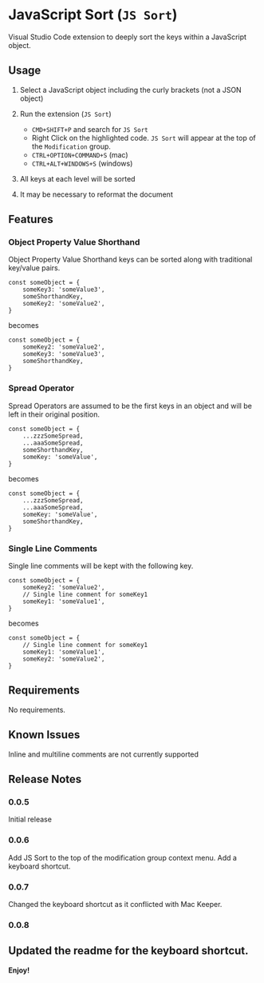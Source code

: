 # JavaScript Sort (`JS Sort`)

Visual Studio Code extension to deeply sort the keys within a JavaScript object.

## Usage

1. Select a JavaScript object including the curly brackets (not a JSON object)
2. Run the extension (`JS Sort`)

   - `CMD+SHIFT+P` and search for `JS Sort`
   - Right Click on the highlighted code. `JS Sort` will appear at the top of the `Modification` group.
   - `CTRL+OPTION+COMMAND+S` (mac)
   - `CTRL+ALT+WINDOWS+S` (windows)

3. All keys at each level will be sorted
4. It may be necessary to reformat the document

## Features

### **Object Property Value Shorthand**

Object Property Value Shorthand keys can be sorted along with traditional key/value pairs.

    const someObject = {
        someKey3: 'someValue3',
        someShorthandKey,
        someKey2: 'someValue2',
    }

becomes

    const someObject = {
        someKey2: 'someValue2',
        someKey3: 'someValue3',
        someShorthandKey,
    }

### **Spread Operator**

Spread Operators are assumed to be the first keys in an object and will be left in their original position.

    const someObject = {
        ...zzzSomeSpread,
        ...aaaSomeSpread,
        someShorthandKey,
        someKey: 'someValue',
    }

becomes

    const someObject = {
        ...zzzSomeSpread,
        ...aaaSomeSpread,
        someKey: 'someValue',
        someShorthandKey,
    }

### **Single Line Comments**

Single line comments will be kept with the following key.

    const someObject = {
        someKey2: 'someValue2',
        // Single line comment for someKey1
        someKey1: 'someValue1',
    }

becomes

    const someObject = {
        // Single line comment for someKey1
        someKey1: 'someValue1',
        someKey2: 'someValue2',
    }

## Requirements

No requirements.

## Known Issues

Inline and multiline comments are not currently supported

## Release Notes

### 0.0.5

Initial release

### 0.0.6

Add JS Sort to the top of the modification group context menu.
Add a keyboard shortcut.

### 0.0.7

Changed the keyboard shortcut as it conflicted with Mac Keeper.

### 0.0.8

## Updated the readme for the keyboard shortcut.

**Enjoy!**
